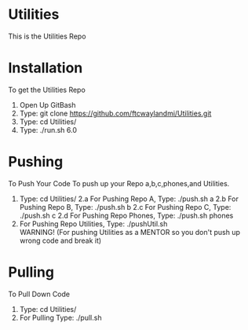 # Utilities
This is the Utilities Repo

# Installation
To get the Utilities Repo 
1. Open Up GitBash
2. Type: git clone https://github.com/ftcwaylandmi/Utilities.git
3. Type: cd Utilities/
4. Type: ./run.sh 6.0

# Pushing
To Push Your Code
To push up your Repo a,b,c,phones,and Utilities.
1. Type: cd Utilities/
2.a For Pushing Repo A, Type: ./push.sh a 
2.b For Pushing Repo B, Type: ./push.sh b 
2.c For Pushing Repo C, Type: ./push.sh c 
2.d For Pushing Repo Phones, Type: ./push.sh phones 
3. For Pushing Repo Utilities, Type: ./pushUtil.sh  
WARNING! (For pushing Utilities as a MENTOR so you don't push up wrong code and break it)

# Pulling
To Pull Down Code
1. Type: cd Utilities/
2. For Pulling Type: ./pull.sh




